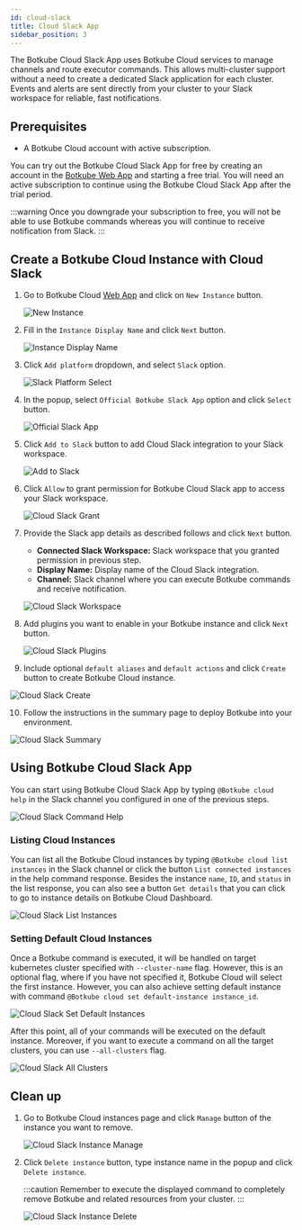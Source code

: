 ```yaml
---
id: cloud-slack
title: Cloud Slack App
sidebar_position: 3
---
```


The Botkube Cloud Slack App uses Botkube Cloud services to manage channels and route executor commands. This allows multi-cluster support without a need to create a dedicated Slack application for each cluster. Events and alerts are sent directly from your cluster to your Slack workspace for reliable, fast notifications.

## Prerequisites

- A Botkube Cloud account with active subscription.

You can try out the Botkube Cloud Slack App for free by creating an account in the [Botkube Web App](https://app.botkube.io) and starting a free trial. You will need an active subscription to continue using the Botkube Cloud Slack App after the trial period.

:::warning
Once you downgrade your subscription to free, you will not be able to use Botkube commands whereas you will continue to receive notification from Slack.
:::

## Create a Botkube Cloud Instance with Cloud Slack

1. Go to Botkube Cloud [Web App](https://app.botkube.io/) and click on `New Instance` button.

   ![New Instance](assets/cloud_slack_new_instance.png "Create new instance")

2. Fill in the `Instance Display Name` and click `Next` button.

   ![Instance Display Name](assets/cloud_slack_instance_display_name.png "Instance display name")

3. Click `Add platform` dropdown, and select `Slack` option.

   ![Slack Platform Select](assets/cloud_slack_select_slack.png "Select slack platform")

4. In the popup, select `Official Botkube Slack App` option and click `Select` button.

   ![Official Slack App](assets/cloud_slack_official_slack_app_select.png "Official slack app")

5. Click `Add to Slack` button to add Cloud Slack integration to your Slack workspace.

   ![Add to Slack](assets/cloud_slack_add_to_slack.png "Add to Slack")

6. Click `Allow` to grant permission for Botkube Cloud Slack app to access your Slack workspace.

   ![Cloud Slack Grant](assets/cloud_slack_grant.png "Cloud Slack grant")

7. Provide the Slack app details as described follows and click `Next` button.

   - **Connected Slack Workspace:** Slack workspace that you granted permission in previous step.
   - **Display Name:** Display name of the Cloud Slack integration.
   - **Channel:** Slack channel where you can execute Botkube commands and receive notification.

   ![Cloud Slack Workspace](assets/cloud_slack_workspace_details.png "Cloud Slack workspace")

8. Add plugins you want to enable in your Botkube instance and click `Next` button.

   ![Cloud Slack Plugins](assets/cloud_slack_add_plugins.png "Cloud Slack plugins")

9. Include optional `default aliases` and `default actions` and click `Create` button to create Botkube Cloud instance.

![Cloud Slack Create](assets/cloud_slack_create.png "Cloud Slack create")

10. Follow the instructions in the summary page to deploy Botkube into your environment.

![Cloud Slack Summary](assets/cloud_slack_summary.png "Cloud Slack summary")

## Using Botkube Cloud Slack App

You can start using Botkube Cloud Slack App by typing `@Botkube cloud help` in the Slack channel you configured in one of the previous steps.

![Cloud Slack Command Help](assets/cloud_slack_command_help.png "Cloud Slack command help")

### Listing Cloud Instances

You can list all the Botkube Cloud instances by typing `@Botkube cloud list instances` in the Slack channel or click the button `List connected instances` in the help command response.
Besides the instance `name`, `ID`, and `status` in the list response, you can also see a button `Get details` that you can click to go to instance details on Botkube Cloud Dashboard.

![Cloud Slack List Instances](assets/cloud_slack_command_list_instances.png "Cloud Slack list instances")

### Setting Default Cloud Instances

Once a Botkube command is executed, it will be handled on target kubernetes cluster specified with `--cluster-name` flag. However, this is an optional flag,
where if you have not specified it, Botkube Cloud will select the first instance. However, you can also achieve setting default instance with command `@Botkube cloud set default-instance instance_id`.

![Cloud Slack Set Default Instances](assets/cloud_slack_command_set_default.png "Cloud Slack set default instance")

After this point, all of your commands will be executed on the default instance. Moreover, if you want to execute a command on all the target clusters, you can use `--all-clusters` flag.

![Cloud Slack All Clusters](assets/cloud_slack_command_all_clusters.png "Cloud Slack all clusters")

## Clean up

1. Go to Botkube Cloud instances page and click `Manage` button of the instance you want to remove.

   ![Cloud Slack Instance Manage](assets/cloud_slack_instance_list_manage.png "Cloud Slack instances manage")

2. Click `Delete instance` button, type instance name in the popup and click `Delete instance`.

   :::caution
   Remember to execute the displayed command to completely remove Botkube and related resources from your cluster.
   :::

   ![Cloud Slack Instance Delete](assets/cloud_slack_instance_delete.png "Cloud Slack instances delete")
